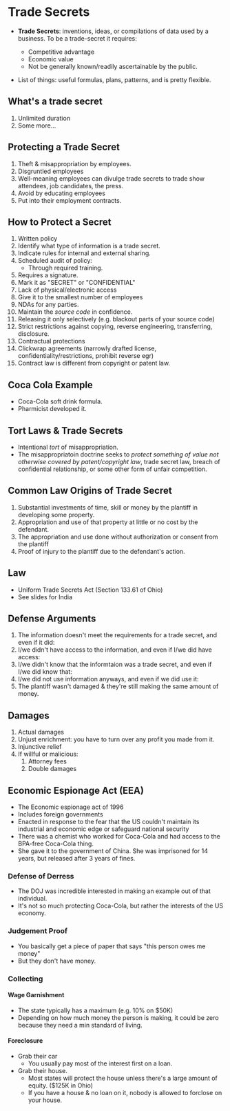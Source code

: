 # Trade Secrets
* **Trade Secrets**: inventions, ideas, or compilations of data used by a business. To be a trade-secret it requires:
  * Competitive advantage
  * Economic value
  * Not be generally known/readily ascertainable by the public.

* List of things: useful formulas, plans, patterns, and is pretty flexible.

## What's a trade secret
1. Unlimited duration
2. Some more...

## Protecting a Trade Secret
1. Theft & misappropriation by employees.
2. Disgruntled employees
3. Well-meaning employees can divulge trade secrets to trade show attendees, job candidates, the press.
4. Avoid by educating employees
5. Put into their employment contracts.

## How to Protect a Secret
1. Written policy
2. Identify what type of information is a trade secret.
3. Indicate rules for internal and external sharing.
4. Scheduled audit of policy:
    * Through required training.
5. Requires a signature.
6. Mark it as "SECRET" or "CONFIDENTIAL"
7. Lack of physical/electronic access
8. Give it to the smallest number of employees
9. NDAs for any parties.
10. Maintain the *source code* in confidence.
11. Releasing it only selectively (e.g. blackout parts of your source code)
12. Strict restrictions against copying, reverse engineering, transferring, disclosure.
13. Contractual protections
14. Clickwrap agreements (narrowly drafted license, confidentiality/restrictions, prohibit reverse egr)
15. Contract law is different from copyright or patent law.

## Coca Cola Example
* Coca-Cola soft drink formula.
* Pharmicist developed it.

## Tort Laws & Trade Secrets
* Intentional *tort* of misappropriation.
* The misappropriatoin doctrine seeks to *protect something of value not otherwise covered by patent/copyright law*,
    trade secret law, breach of confidential relationship, or some other form of unfair competition.

## Common Law Origins of Trade Secret
1. Substantial investments of time, skill or money by the plantiff in developing some property.
2. Appropriation and use of that property at little or no cost by the defendant.
3. The appropriation and use done without authorization or consent from the plantiff
4. Proof of injury to the plantiff due to the defendant's action.

## Law
* Uniform Trade Secrets Act (Section 133.61 of Ohio)
* See slides for India

## Defense Arguments
1. The information doesn't meet the requirements for a trade secret, and even if it did:
2. I/we didn't have access to the information, and even if I/we did have access:
3. I/we didn't know that the informtaion was a trade secret, and even if I/we did know that:
4. I/we did not use information anyways, and even if we did use it:
5. The plantiff wasn't damaged & they're still making the same amount of money.

## Damages
1. Actual damages
2. Unjust enrichment: you have to turn over any profit you made from it.
3. Injunctive relief
4. If willful or malicious:
   1. Attorney fees
   2. Double damages

## Economic Espionage Act (EEA)
* The Economic espionage act of 1996
* Includes foreign governments
* Enacted in response to the fear that the US couldn't maintain its industrial and economic edge or safeguard national security
* There was a chemist who worked for Coca-Cola and had access to the BPA-free Coca-Cola thing.
* She gave it to the government of China. She was imprisoned for 14 years, but released after 3 years of fines.

### Defense of Derress
* The DOJ was incredible interested in making an example out of that individual.
* It's not so much protecting Coca-Cola, but rather the interests of the US economy.

### Judgement Proof
* You basically get a piece of paper that says "this person owes me money"
* But they don't have money.

### Collecting

#### Wage Garnishment
* The state typically has a maximum (e.g. 10% on $50K)
* Depending on how much money the person is making, it could be zero because they need a min standard of living.

#### Foreclosure
* Grab their car
  * You usually pay most of the interest first on a loan.
* Grab their house.
  * Most states will protect the house unless there's a large amount of equity. ($125K in Ohio)
  * If you have a house & no loan on it, nobody is allowed to forclose on your house.

